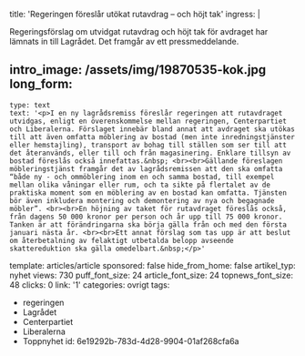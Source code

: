 title: 'Regeringen föreslår utökat rutavdrag – och höjt tak'
ingress: |
  <p>Regeringsförslag om utvidgat rutavdrag och höjt tak för avdraget har lämnats in till Lagrådet. Det framgår av ett pressmeddelande.
  </p>
  
intro_image: /assets/img/19870535-kok.jpg
long_form:
  -
    type: text
    text: '<p>I en ny lagrådsremiss föreslår regeringen att rutavdraget utvidgas, enligt en överenskommelse mellan regeringen, Centerpartiet och Liberalerna. Förslaget innebär bland annat att avdraget ska utökas till att även omfatta möblering av bostad (men inte inredningstjänster eller hemstajling), transport av bohag till ställen som ser till att det återanvänds, eller till och från magasinering. Enklare tillsyn av bostad föreslås också innefattas.&nbsp; <br><br>Gällande föreslagen möbleringstjänst framgår det av lagrådsremissen att den ska omfatta “både ny - och ommöblering inom en och samma bostad, till exempel mellan olika våningar eller rum, och ta sikte på flertalet av de praktiska moment som en möblering av en bostad kan omfatta. Tjänsten bör även inkludera montering och demontering av nya och begagnade möbler”. <br><br>En höjning av taket för rutavdraget föreslås också, från dagens 50 000 kronor per person och år upp till 75 000 kronor. Tanken är att förändringarna ska börja gälla från och med den första januari nästa år. <br><br>Ett annat förslag som tas upp är att beslut om återbetalning av felaktigt utbetalda belopp avseende skattereduktion ska gälla omedelbart.&nbsp;</p>'
template: articles/article
sponsored: false
hide_from_home: false
artikel_typ: nyhet
views: 730
puff_font_size: 24
article_font_size: 24
topnews_font_size: 48
clicks: 0
link: '1'
categories: ovrigt
tags:
  - regeringen
  - Lagrådet
  - Centerpartiet
  - Liberalerna
  - Toppnyhet
id: 6e19292b-783d-4d28-9904-01af268cfa6a
